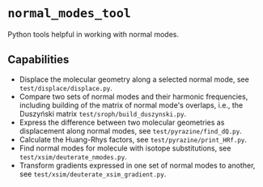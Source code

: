 # `normal_modes_tool`
Python tools helpful in working with normal modes.

## Capabilities
- Displace the molecular geometry along a selected normal mode, see
  `test/displace/displace.py`.
- Compare two sets of normal modes and their harmonic frequencies, including
  building of the matrix of normal mode's overlaps, i.e., the Duszyński matrix
  `test/sroph/build_duszynski.py`.
- Express the difference between two molecular geometries as displacement along
  normal modes, see `test/pyrazine/find_dQ.py`.
- Calculate the Huang-Rhys factors, see `test/pyrazine/print_HRf.py`.
- Find normal modes for molecule with isotope substitutions, see
  `test/xsim/deuterate_nmodes.py`.
- Transform gradients expressed in one set of normal modes to another, see
  `test/xsim/deuterate_xsim_gradient.py`.

